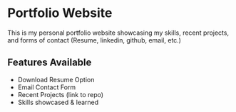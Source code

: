 # Portfolio Website

This is my personal portfolio website showcasing my skills, recent projects, and forms of contact (Resume, linkedin, github, email, etc.)

## Features Available

* Download Resume Option
* Email Contact Form
* Recent Projects (link to repo)
* Skills showcased & learned
